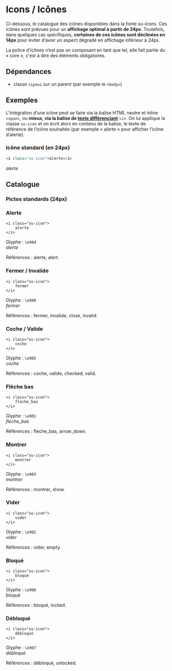 # Icons / Icônes

Ci-dessous, le catalogue des icônes disponibles dans la fonte *su-icons*. Ces icônes sont prévues pour un **affichage optimal à partir de 24px**. Toutefois, dans quelques cas spécifiques, **certaines de ces icônes sont déclinées en 14px** pour éviter d’avoir un aspect dégradé en affichage inférieur à 24px.

<div class="alerte">
	<p>La police d’icônes n’est pas un composant en tant que tel, elle fait partie du «&nbsp;core&nbsp;», c'est à dire des éléments obligatoires.</p>
</div>

<div class="dependances">
																							
## Dépendances
- classe `sipaui` sur un parent (par exemple le `<body>`)

</div>



## Exemples

L’intégration d’une icône peut se faire via la balise HTML neutre et inline `<span>`, ou **mieux, via la balise de <a href="https://developer.mozilla.org/fr/docs/Web/HTML/Element/i"  target="_blank" rel="noopener">texte différenciant</a>** `<i>`. On lui applique la classe `su-icon`<!--, ou `su-icon-mini` **si le picto est disponible en petit**. On--> et on écrit alors en contenu de la balise, le texte de référence de l’icône souhaitée (par exemple «&nbsp;alerte&nbsp;» pour afficher l’icône d’alerte).

### Icône standard (en 24px) 
```html
<i class="su-icon">alerte</i>
```
<div class="sipaui">
	<i class="su-icon">alerte</i>
</div>

<!-- Désactivation de l’icône mini tant qu'elle est inutile
### Icône mini (en 14px) 
```html
<i class="su-icon-mini">alerte-mini</i>
```
<div class="sipaui">
	<i class="su-icon-mini">alerte-mini</i>
</div>
-->

## Catalogue

### Pictos standards (24px)

<div class="catalogue-icones">
	<div class="icone"><!------------------------------------------------- Alerte-->
		<h3>Alerte</h3>
		<pre class="language-html"><code>&lt;i class="su-icon">
    alerte
&lt;/i></code></pre>
		<div class="glyphe">Glyphe&nbsp;: <code>\e904</code></div>
		<div><i class="su-icon">alerte</i></div>
		<p class="su-text-left">Références&nbsp;: alerte, alert.</p>
	</div>
	<div class="icone"><!------------------------------------------------- Fermer / Invalide-->
		<h3>Fermer / Invalide</h3>
		<pre class="language-html"><code>&lt;i class="su-icon">
    fermer
&lt;/i></code></pre>
		<div class="glyphe">Glyphe&nbsp;: <code>\e900</code></div>
		<div><i class="su-icon">fermer</i></div>
		<p class="su-text-left">Références&nbsp;: fermer, invalide, close, invalid.</p>
	</div>
	<div class="icone"><!------------------------------------------------- Coche / Valide-->
		<h3>Coche / Valide</h3>
		<pre class="language-html"><code>&lt;i class="su-icon">
    coche
&lt;/i></code></pre>
		<div class="glyphe">Glyphe&nbsp;: <code>\e905</code></div>
		<div><i class="su-icon">coche</i></div>
		<p class="su-text-left">Références&nbsp;: coche, valide, checked, valid.</p>
	</div>
	<div class="icone"><!------------------------------------------------- Flèche bas-->
		<h3>Flèche bas</h3>
		<pre class="language-html"><code>&lt;i class="su-icon">
    fleche_bas
&lt;/i></code></pre>
		<div class="glyphe">Glyphe&nbsp;: <code>\e901</code></div>
		<div><i class="su-icon">fleche_bas</i></div>
		<p class="su-text-left">Références&nbsp;: fleche_bas, arrow_down.</p>
	</div>
	<div class="icone"><!------------------------------------------------- Montrer-->
		<h3>Montrer</h3>
		<pre class="language-html"><code>&lt;i class="su-icon">
    montrer
&lt;/i></code></pre>
		<div class="glyphe">Glyphe&nbsp;: <code>\e903</code></div>
		<div><i class="su-icon">montrer</i></div>
		<p class="su-text-left">Références&nbsp;: montrer, show.</p>
	</div>
	<div class="icone"><!------------------------------------------------- Vider-->
		<h3>Vider</h3>
		<pre class="language-html"><code>&lt;i class="su-icon">
    vider
&lt;/i></code></pre>
		<div class="glyphe">Glyphe&nbsp;: <code>\e902</code></div>
		<div><i class="su-icon">vider</i></div>
		<p class="su-text-left">Références&nbsp;: vider, empty.</p>
	</div>
	<div class="icone"><!------------------------------------------------- Bloqué-->
		<h3>Bloqué</h3>
		<pre class="language-html"><code>&lt;i class="su-icon">
    bloqué
&lt;/i></code></pre>
		<div class="glyphe">Glyphe&nbsp;: <code>\e906</code></div>
		<div><i class="su-icon">bloqué</i></div>
		<p class="su-text-left">Références&nbsp;: bloqué, locked.</p>
	</div>
	<div class="icone"><!------------------------------------------------- Débloqué-->
		<h3>Débloqué</h3>
		<pre class="language-html"><code>&lt;i class="su-icon">
    débloqué
&lt;/i></code></pre>
		<div class="glyphe">Glyphe&nbsp;: <code>\e907</code></div>
		<div><i class="su-icon">débloqué</i></div>
		<p class="su-text-left">Références&nbsp;: débloqué, unlocked.</p>
	</div>
</div>

<!-- Désactivation de l’icône mini tant qu'elle est inutile
### Pictos mini (14px)

<div class="catalogue-icones">
	<div class="icone">
		<h3>Alerte mini</h3>
		<pre class="language-html"><code>&lt;i class="su-icon-mini">
    alerte-mini
&lt;/i></code></pre>
		<div class="glyphe">Glyphe&nbsp;: <code>\e1004</code></div>
		<div><i class="su-icon-mini">alerte-mini</i></div>
	</div>
</div>
-->
